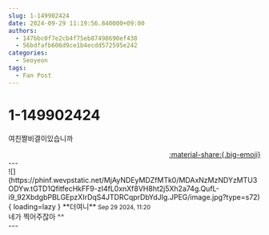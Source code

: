 ```yaml
---
slug: 1-149902424
date: 2024-09-29 11:19:56.840000+09:00
authors:
  - 147bbc0f7e2cb4f75eb87498690ef438
  - 56bdfafb606d9ce1b4ecdd572595e242
categories:
  - Seoyeon
tags:
  - Fan Post
---
```


# 1-149902424

<div class="post-container" markdown="1">
<div class="content-container md-sidebar__scrollwrap" markdown="1">

여친짤비결이있습니까

</div>
</div>

<div style="text-align: right;" markdown="1">
<a href="https://weverse.io/fromis9/fanpost/1-149902424" style="text-align: right;">:material-share:{.big-emoji}</a>
</div>
---

<div class="comments-container md-sidebar__scrollwrap" markdown="1">
<div class="comment" markdown="1">
<div class='id-container' markdown="1">
![](https://phinf.wevpstatic.net/MjAyNDEyMDZfMTk0/MDAxNzMzNDYzMTU3ODYw.tGTD1QfitfecHkFF9-zI4fL0xnXf8VH8ht2j5Xh2a74g.QufL-i9_92XbdgbPBLGEpzXIrDqS4JTDRCqprDbYdJIg.JPEG/image.jpg?type=s72){ loading=lazy }
**<span class="artist">더여니</span>** <small>Sep 29 2024, 11:20</small><br>
</div>
<div class='comment-body' markdown="1">
네가 찍어주잖아 ^^
</div>
</div>
</div>
---
